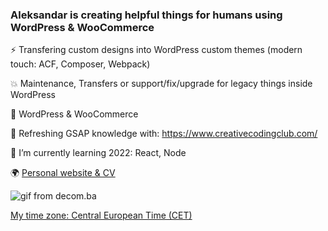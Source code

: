 ### Aleksandar is creating helpful things for humans using WordPress & WooCommerce

⚡ Transfering custom designs into WordPress custom themes (modern touch: ACF, Composer, Webpack)

💥 Maintenance, Transfers or support/fix/upgrade for legacy things inside WordPress

🔭 WordPress & WooCommerce 

🤔 Refreshing GSAP knowledge with: https://www.creativecodingclub.com/

🌱 I’m currently learning 2022: React, Node  

🌍 [Personal website & CV](https://aleksandarperisic.com/)

![gif from decom.ba](https://github.com/apsolut/apsolut/blob/main/apsolut-space.gif?raw=true)

[My time zone: Central European Time (CET)](https://www.worldtimebuddy.com/?pl=1&lid=3191281,2825297,5419384,5128581&h=3191281&hf=1)


<!--
**apsolut/apsolut** is a ✨ _special_ ✨ repository because its `README.md` (this file) appears on your GitHub profile.

Here are some ideas to get you started:

- 🔭 I’m currently working on ...
- 🌱 I’m currently learning ...
- 👯 I’m looking to collaborate on ...
- 🤔 I’m looking for help with ...
- 💬 Ask me about ...
- 📫 How to reach me: ...
- 😄 Pronouns: ...
- ⚡ Fun fact: ...
-->
